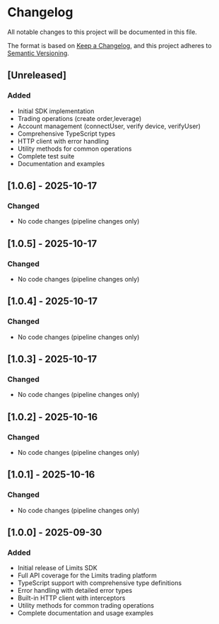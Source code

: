 # Changelog

All notable changes to this project will be documented in this file.

The format is based on [Keep a Changelog](https://keepachangelog.com/en/1.0.0/),
and this project adheres to [Semantic Versioning](https://semver.org/spec/v2.0.0.html).

## [Unreleased]

### Added

- Initial SDK implementation
- Trading operations (create order,leverage)
- Account management (connectUser, verify device, verifyUser)
- Comprehensive TypeScript types
- HTTP client with error handling
- Utility methods for common operations
- Complete test suite
- Documentation and examples

## [1.0.6] - 2025-10-17

### Changed

- No code changes (pipeline changes only)

## [1.0.5] - 2025-10-17

### Changed

- No code changes (pipeline changes only)

## [1.0.4] - 2025-10-17

### Changed

- No code changes (pipeline changes only)

## [1.0.3] - 2025-10-17

### Changed

- No code changes (pipeline changes only)

## [1.0.2] - 2025-10-16

### Changed

- No code changes (pipeline changes only)

## [1.0.1] - 2025-10-16

### Changed

- No code changes (pipeline changes only)

## [1.0.0] - 2025-09-30

### Added

- Initial release of Limits SDK
- Full API coverage for the Limits trading platform
- TypeScript support with comprehensive type definitions
- Error handling with detailed error types
- Built-in HTTP client with interceptors
- Utility methods for common trading operations
- Complete documentation and usage examples
